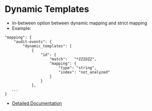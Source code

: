 # Dynamic Templates #

* In-between option between dynamic mapping and strict mapping
* Example:
```
"mapping": {
    "audit-events": {
        "dynamic_templates": [
            {
                "id": {
                    "match":   "*ZZIDZZ",
                    "mapping": {
                        "type": "string",
                        "index": "not_analyzed"
                    }
                }
            },
   ...
}
```
* <a href="https://www.elastic.co/guide/en/elasticsearch/reference/current/dynamic-templates.html" target="_blank">Detailed Documentation</a>
